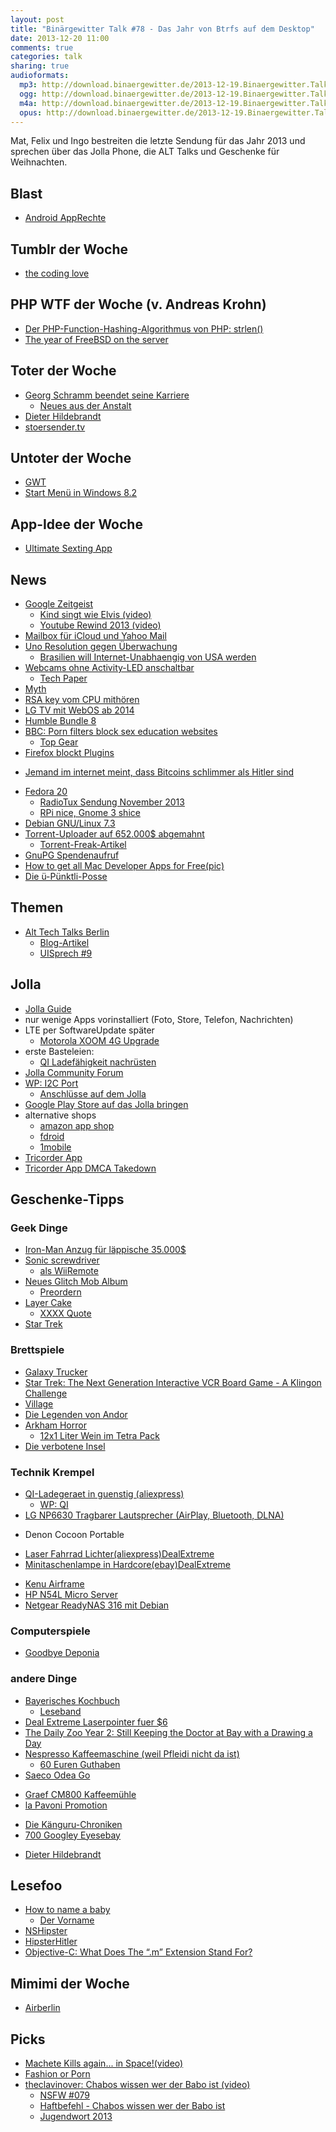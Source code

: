 ```yaml
---
layout: post
title: "Binärgewitter Talk #78 - Das Jahr von Btrfs auf dem Desktop"
date: 2013-12-20 11:00
comments: true
categories: talk
sharing: true
audioformats:
  mp3: http://download.binaergewitter.de/2013-12-19.Binaergewitter.Talk.78.mp3
  ogg: http://download.binaergewitter.de/2013-12-19.Binaergewitter.Talk.78.ogg
  m4a: http://download.binaergewitter.de/2013-12-19.Binaergewitter.Talk.78.m4a
  opus: http://download.binaergewitter.de/2013-12-19.Binaergewitter.Talk.78.opus
---
```

Mat, Felix und Ingo bestreiten die letzte Sendung für das Jahr 2013 und sprechen über das Jolla Phone, die ALT Talks und Geschenke für Weihnachten.

## Blast
* [Android AppRechte]( http://www.heise.de/newsticker/meldung/Android-verbietet-Nutzern-Kontrolle-ueber-App-Rechte-2065505.html )

## Tumblr der Woche
- [the coding love]( http://thecodinglove.com/ )

## PHP WTF der Woche (v. Andreas Krohn)
- [Der PHP-Function-Hashing-Algorithmus von PHP: strlen()]( http://news.php.net/php.internals/70691 )
- [The year of FreeBSD on the server]( http://mxey.net/the-year-of-freebsd-on-the-server/ )

## Toter der Woche
- [Georg Schramm beendet seine Karriere]( http://www.magda.de/76/artikel/der-zornige-wortarbeiter/ )
    * [Neues aus der Anstalt]( http://de.wikipedia.org/wiki/Neues_aus_der_Anstalt )
- [Dieter Hildebrandt]( http://de.wikipedia.org/wiki/Dieter_Hildebrandt )
- [stoersender.tv](http://stoersender.tv )

## Untoter der Woche
- [GWT]( http://www.heise.de/newsticker/meldung/Google-Web-Toolkit-Entwicklung-fuer-Tablets-und-Smartphones-wird-wichtiger-2067245.html )
- [Start Menü in Windows 8.2]( http://bgr.com/2013/12/11/microsoft-windows-8-2-start-menu/ )

## App-Idee der Woche
- [Ultimate Sexting App]( https://medium.com/editors-picks/9aadf906b45a )

## News
- [Google Zeitgeist]( http://google.de/zeitgeist )
   * [Kind singt wie Elvis (video)]( http://www.youtube.com/watch?v=G3gRK1IQWp4 )
   * [Youtube Rewind 2013 (video)]( http://www.youtube.com/watch?v=H7jtC8vjXw8 )
- [Mailbox für iCloud und Yahoo Mail]( http://www.mailboxapp.com/blog/?p=1#mailbox-now-for-icloud-and-yahoo-mail )
- [Uno Resolution gegen Überwachung]( http://www.golem.de/news/nsa-affaere-uno-resolution-gegen-ueberwachung-verabschiedet-1312-103485.html )
    * [Brasilien will Internet-Unabhaengig von USA werden]( http://www.theguardian.com/world/2013/sep/20/brazil-dilma-rousseff-internet-us-control )
- [Webcams ohne Activity-LED anschaltbar]( http://www.washingtonpost.com/blogs/the-switch/wp/2013/12/18/research-shows-how-macbook-webcams-can-spy-on-their-users-without-warning/ )
    * [Tech Paper]( https://jscholarship.library.jhu.edu/handle/1774.2/36569 )
 - [Myth]( http://www.myth.io/ )
- [RSA key vom CPU mithören]( http://www.cs.tau.ac.il/~tromer/acoustic/ )
- [LG TV mit WebOS ab 2014]( http://www.theverge.com/2013/2/26/4031906/first-lg-webos-tvs-to-launch-in-2014-with-revamped-interface )
- [Humble Bundle 8]( https://www.humblebundle.com/ )
- [BBC: Porn filters block sex education websites]( http://www.bbc.co.uk/news/uk-25430582 )
    * [Top Gear]( http://www.topgear.com/uk/ )
- [Firefox blockt Plugins]( http://www.gulli.com/news/22966-ein-ende-der-exploits-firefox-26-blockiert-java-komplett-2013-12-13 )
* [Jemand im internet meint, dass Bitcoins schlimmer als Hitler sind]( http://politics.slashdot.org/story/13/12/19/1332237/why-charles-stross-wants-bitcoin-to-die-in-a-fire )
- [Fedora 20]( http://www.heise.de/newsticker/meldung/Linux-Distribution-Fedora-20-freigegeben-Sendmail-und-Rsyslog-aussen-vor-2068134.html )
    * [RadioTux Sendung November 2013]( http://www.radiotux.de/index.php?/archives/7978-RadioTux-Sendung-November-2013.html )
    * [RPi nice, Gnome 3 shice]( http://www.golem.de/news/linux-journal-leser-kueren-raspberry-pi-und-kanzeln-gnome-3-ab-1312-103230.html )
- [Debian GNU/Linux 7.3]( http://www.pro-linux.de/news/1/20583/debian-gnulinux-73.html )
- [Torrent-Uploader auf 652.000$ abgemahnt]( http://blog.fefe.de/?ts=ac4f069a )
    * [Torrent-Freak-Artikel]( http://torrentfreak.com/torrent-site-uploader-ordered-to-pay-625000-for-sharing-one-movie-131217/ )
- [GnuPG Spendenaufruf](http://lists.gnupg.org/pipermail/gnupg-announce/2013q4/000338.html )
- [How to get all Mac Developer Apps for Free(pic)]( narf-archive.com/pix/ed42f05f37b4b247dac32ad79034f6968da8a8b3.png )
- [Die ü-Pünktli-Posse]( http://www.tagesanzeiger.ch/zuerich/Die-uePuenktliPosse/story/29970854 )

## Themen

- [Alt Tech Talks Berlin]( http://www.alt-tech-talks.com/ )
    * [Blog-Artikel]( http://bowstreet.de/blog/alttechtalks-berlin )
    * [UISprech #9]( http://uisprech.de/9 )

## Jolla
- [Jolla Guide](http://jolla.com/guide/ )
- nur wenige Apps vorinstalliert (Foto, Store, Telefon, Nachrichten)
- LTE per SoftwareUpdate später
    * [Motorola XOOM 4G Upgrade]( http://support.verizonwireless.com/support/faqs/Equipment/xoom_upgrade.html )
- erste Basteleien:
    * [QI Ladefähigkeit nachrüsten](http://talk.maemo.org/showpost.php?p=1397595&postcount=1 )
- [Jolla Community Forum](http://www.jollatides.com/forums/discussions )
- [WP: I2C Port]( http://de.wikipedia.org/wiki/I%C2%B2C )
  * [Anschlüsse auf dem Jolla]( http://www.jollausers.com/2013/12/electrical-possibilities-of-the-jolla-other-half/ )
- [Google Play Store auf das Jolla bringen](http://mynokiablog.com/2013/11/29/how-to-access-google-play-store-from-jolla-phone/ )
- alternative shops
    - [amazon app shop](http://www.amazon.de/gp/mas/get/android )
    - [fdroid](http://fdroid.org )
    - [1mobile](http://www.1mobile.com/ )
- [Tricorder App]( http://android.pdassi.de/121173/Tricorder.html )
- [Tricorder App DMCA Takedown]( http://www.geek.com/mobile/cbs-demands-removal-of-moonblinks-android-tricorder-app-1419251/ )


## Geschenke-Tipps

### Geek Dinge

- [Iron-Man Anzug für läppische 35.000$]( http://www.engadget.com/2013/12/17/wearable-iron-man-mark-iii-suit-made-to-3d-printed-order/ )
- [Sonic screwdriver]( http://www.amazon.de/gp/product/B008MYVNXO/ref=as_li_ss_tl?ie=UTF8&camp=1638&creative=19454&creativeASIN=B008MYVNXO&linkCode=as2&tag=trektrip )
    - [als WiiRemote]( http://www.amazon.de/gp/product/B00426BZV6/ref=as_li_ss_tl?ie=UTF8&camp=1638&creative=19454&creativeASIN=B00426BZV6&linkCode=as2&tag=trektrip )
- [Neues Glitch Mob Album]( https://soundcloud.com/theglitchmob/cant-kill-us )
    * [Preordern]( https://itunes.apple.com/de/album/love-death-immortality/id771894691?affId=2051894&ign-mpt=uo%3D4 )
- [Layer Cake]( http://www.amazon.de/gp/product/B000VCVRWW/ref=as_li_qf_sp_asin_il_tl?ie=UTF8&camp=1638&creative=6742&creativeASIN=B000VCVRWW&linkCode=as2&tag=httprantde-21 )
    * [XXXX Quote]( http://www.imdb.com/title/tt0375912/quotes?item=qt0341959 )
- [Star Trek ](http://www.amazon.de/gp/product/B008FN6VH0/ref=as_li_ss_tl?ie=UTF8&camp=1638&creative=19454&creativeASIN=B008FN6VH0&linkCode=as2&tag=trektrip )

### Brettspiele
- [Galaxy Trucker]( http://www.amazon.de/gp/product/B000XLU8H6/ref=as_li_ss_tl?ie=UTF8&camp=1638&creative=19454&creativeASIN=B000XLU8H6&linkCode=as2&tag=trektrip )
- [Star Trek: The Next Generation Interactive VCR Board Game - A Klingon Challenge]( http://en.wikipedia.org/wiki/Star_Trek:_The_Next_Generation_Interactive_VCR_Board_Game )
- [Village]( http://www.amazon.de/gp/product/B006EJ20TK/ref=as_li_ss_tl?ie=UTF8&camp=1638&creative=19454&creativeASIN=B006EJ20TK&linkCode=as2&tag=trektrip )
- [Die Legenden von Andor
](http://www.amazon.de/gp/product/B0088UZZJK/ref=as_li_ss_tl?ie=UTF8&camp=1638&creative=19454&creativeASIN=B0088UZZJK&linkCode=as2&tag=trektrip )
- [Arkham Horror]( http://www.amazon.de/gp/product/B000HVE9RM?ie=UTF8&camp=1638&creativeASIN=B000HVE9RM&linkCode=xm2&tag=httprantde-21 )
   * [12x1 Liter Wein im Tetra Pack](http://www.amazon.de/Domkellerstolz-EG-Tafelwein-Weiß-12er-Pack/dp/B0079TCUK8/tag=krebsco-21 )
- [Die verbotene Insel](http://www.amazon.de/gp/product/B000RPGT1W/ref=as_li_ss_tl?ie=UTF8&camp=1638&creative=19454&creativeASIN=B000RPGT1W&linkCode=as2&tag=trektrip )


### Technik Krempel
* [QI-Ladegeraet in guenstig (aliexpress)]( http://www.aliexpress.com/item/QI-Wireless-Mini-Power-Bank-Qi-Wireless-Mobile-Induction-Charging-Pad-Mat-for-Samsung-S3-S4/1503727279.html?src=ale&af=cj_1&cv=10887173&cn=&tp1=&tp2=datafeeds )
    - [WP: QI]( http://de.wikipedia.org/wiki/Qi_(induktive_Energie%C3%BCbertragung) )
* [LG NP6630 Tragbarer Lautsprecher (AirPlay, Bluetooth, DLNA)](http://www.amazon.de/gp/product/B00C2O4062/ref=as_li_ss_tl?ie=UTF8&camp=1638&creative=19454&creativeASIN=B00C2O4062&linkCode=as2&tag=trektrip )
- Denon Cocoon Portable
* [Laser Fahrrad Lichter(aliexpress)]( http://www.aliexpress.com/item/Bicycle-Cycling-Laser-Tail-Light-2-Laser-5-LED-Bike-safety-light-Free-Shipping/575961591.html?src=ale&af=cj_1&cv=10887173&cn=&tp1=&tp2=datafeeds )[DealExtreme]( http://dx.com/p/soldier-sj-10237-a-bicycle-5-led-7-mode-red-laser-tail-light-black-red-2-x-aaa-255071 )
* [Minitaschenlampe in Hardcore(ebay)]( http://www.ebay.com/itm/Practical-Powerful-Black-Adjustable-Focus-SK-68LED-300-Lumens-Flashlight-Torch-/281085162662?pt=UK_SportsLeisure_Camping_LightsLanternsTorches&hash=item4171fb34a6 )[DealExtreme]( http://dx.com/p/sipik-sk68-cree-q3-wc-120-lumen-convex-lens-led-flashlight-black-1-aa-1-14500-39585 )
- [Kenu Airframe]( http://www.amazon.de/gp/product/B00D901B4W/ref=as_li_qf_sp_asin_il_tl?ie=UTF8&camp=1638&creative=6742&creativeASIN=B00D901B4W&linkCode=as2&tag=httprantde-21 )
- [HP N54L Micro Server]( http://www.amazon.de/ProLiant-MicroServer-Hot-Plug-fähig-Netzteil-Server/dp/B00AHQUX86?tag=krebsco-21 )
- [Netgear ReadyNAS 316 mit Debian]( http://www.amazon.de/gp/product/B00BJ1BHEC/ref=as_li_ss_tl?ie=UTF8&camp=1638&creative=19454&creativeASIN=B00BJ1BHEC&linkCode=as2&tag=trektrip )


### Computerspiele
* [Goodbye Deponia](http://www.amazon.de/gp/product/B00CD1MFZ2/ref=as_li_ss_tl?ie=UTF8&camp=1638&creative=19454&creativeASIN=B00CD1MFZ2&linkCode=as2&tag=trektrip )

### andere Dinge
* [Bayerisches Kochbuch](http://www.amazon.de/gp/product/3920105044/ref=as_li_ss_tl?ie=UTF8&camp=1638&creative=19454&creativeASIN=3920105044&linkCode=as2&tag=trektrip )
    * [Leseband]( http://de.wikipedia.org/wiki/Leseband_(Buch) )
* [Deal Extreme Laserpointer fuer $6]( http://dx.com/p/5mw-532nm-green-laser-pointer-pen-with-dx-logo-2-aaa-44128?Utm_rid=93398939&Utm_source=affiliate )
* [The Daily Zoo Year 2: Still Keeping the Doctor at Bay with a Drawing a Day](http://www.amazon.de/gp/product/1933492473/ref=as_li_ss_tl?ie=UTF8&camp=1638&creative=19454&creativeASIN=1933492473&linkCode=as2&tag=trektrip )
* [Nespresso Kaffeemaschine (weil Pfleidi nicht da ist)]( http://www.amazon.de/gp/product/B004IZOAFO/tag=krebsco-21 )
    * [60 Euren Guthaben]( http://www.amazon.de/gp/feature.html?ie=UTF8&docId=1000677023 )
* [Saeco Odea Go](http://www.amazon.de/gp/product/B001GMAGXW/ref=as_li_ss_tl?ie=UTF8&camp=1638&creative=19454&creativeASIN=B001GMAGXW&linkCode=as2&tag=trektrip )
- [Graef CM800 Kaffeemühle]( http://www.amazon.de/gp/product/B00CS2DAEG/ref=as_li_qf_sp_asin_il_tl?ie=UTF8&camp=1638&creative=6742&creativeASIN=B00CS2DAEG&linkCode=as2&tag=httprantde-21 )
- [la Pavoni Promotion]( http://www.lapavoni.com/line_det.asp?idf=37 )
* [Die Känguru-Chroniken](http://www.amazon.de/gp/product/3869091088/ref=as_li_ss_tl?ie=UTF8&camp=1638&creative=19454&creativeASIN=3869091088&linkCode=as2&tag=trektrip )
* [700 Googley Eyes](http://www.aliexpress.com/item/Free-shipping-Plastic-eye-with-self-adhesive-700pcs-box-mix-7-sizes-011045/713015465.html?src=ale&af=cj_1&cv=10887173&cn=&tp1=&tp2=datafeeds )[ebay]( http://www.ebay.de/itm/700pcs-mixed-wiggly-googly-eyes-with-self-adhesive-DIY-Scrapbooking-crafts-/321052725676?pt=LH_DefaultDomain_0&var=&hash=item4ac03bd1ac )
- [Dieter Hildebrandt]( http://www.amazon.de/gp/product/3837109062/ref=as_li_qf_sp_asin_il_tl?ie=UTF8&camp=1638&creative=6742&creativeASIN=3837109062&linkCode=as2&tag=httprantde-21 )

## Lesefoo
- [How to name a baby]( http://www.waitbutwhy.com/2013/12/how-to-name-baby.html )
   * [Der Vorname]( http://www.amazon.de/Der-Vorname-Patrick-Bruel/dp/B008VB753K/ref=sr_1_1?ie=UTF8&qid=1387492814&sr=8-1&keywords=le+prenom&tag=krebsco-21 )
- [NSHipster]( http://nshipster.com/ )
- [HipsterHitler]( http://hipsterhitler.com/ )
- [Objective-C: What Does The “.m” Extension Stand For?]( http://pempek.net/blog/2013/11/30/objective-c-file-extension/ )

## Mimimi der Woche
- [Airberlin]( http://www.airberlin.com/de-DE/site/start.php )

## Picks
- [Machete Kills again... in Space!(video)]( http://www.youtube.com/watch?v=WwudExxVtV0 )
- [Fashion or Porn]( http://www.nssmag.com/fashion-or-porn )
- [theclavinover: Chabos wissen wer der Babo ist (video)]( http://www.youtube.com/watch?v=eMPLhfMWmAQ )
    * [NSFW #079]( http://not-safe-for-work.de/nsfw079-die-gruene-elke/ )
    * [Haftbefehl - Chabos wissen wer der Babo ist]( http://www.youtube.com/watch?v=5kmEM2u1dZA )
    * [Jugendwort 2013]( http://www.jugendwort.de/ )

